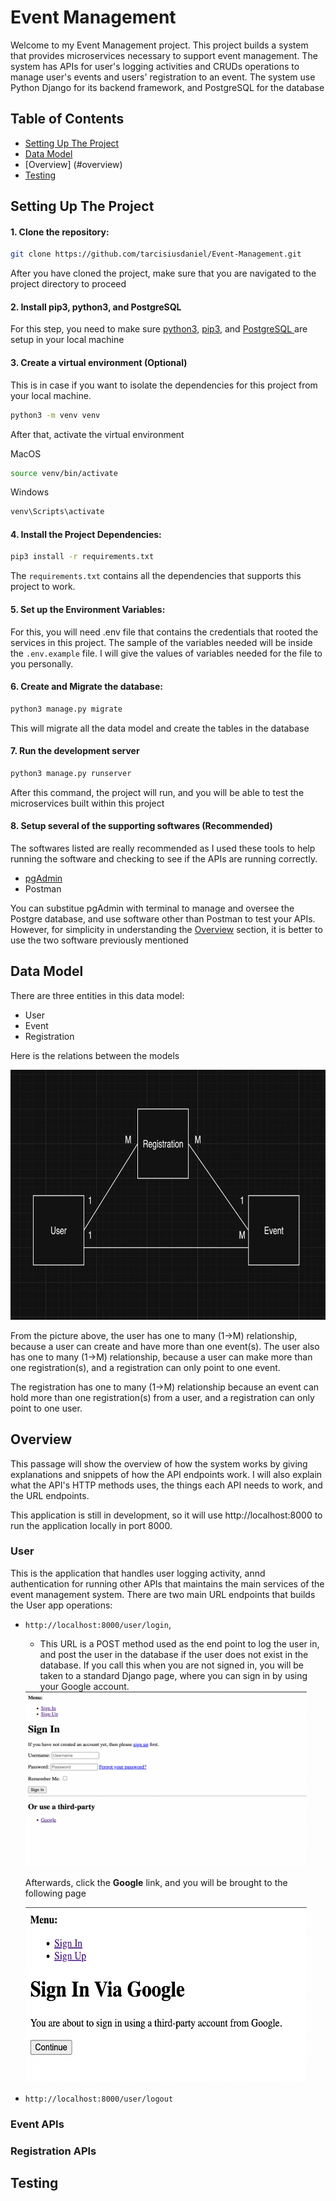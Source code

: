 # Event Management

Welcome to my Event Management project. This project builds a system that provides microservices necessary to support event management. The system has APIs for user's logging activities and CRUDs operations to manage user's events and users' registration to an event. The system use Python Django for its backend framework, and PostgreSQL for the database

## Table of Contents
- [Setting Up The Project](#setting-up-the-project)
- [Data Model](#data-model)
- [Overview] (#overview)
- [Testing](#testing)

## Setting Up The Project

#### 1. Clone the repository:

```bash
git clone https://github.com/tarcisiusdaniel/Event-Management.git
```
After you have cloned the project, make sure that you are navigated to the project directory to proceed

#### 2. Install pip3, python3, and PostgreSQL

For this step, you need to make sure <a href = "https://www.python.org/downloads/">python3</a>, <a href = "https://www.activestate.com/resources/quick-reads/how-to-install-and-use-pip3/">pip3</a>,  and <a href = "https://www.postgresql.org/download/">PostgreSQL </a> are setup in your local machine

#### 3. Create a virtual environment (Optional)
This is in case if you want to isolate the dependencies for this project from your local machine.
</br>

```bash
python3 -m venv venv
```

After that, activate the virtual environment
<br />

MacOS
```bash
source venv/bin/activate
```
Windows
```bash
venv\Scripts\activate
```

#### 4. Install the Project Dependencies:

```bash
pip3 install -r requirements.txt
```
The ``requirements.txt`` contains all the dependencies that supports this project to work.

#### 5. Set up the Environment Variables:

For this, you will need .env file that contains the credentials that rooted the services in this project. The sample of the variables needed will be inside the ``.env.example`` file. I will give the values of variables needed for the file to you personally. 

#### 6. Create and Migrate the database:

```bash
python3 manage.py migrate
```
This will migrate all the data model and create the tables in the database

#### 7. Run the development server

```bash
python3 manage.py runserver
```
After this command, the project will run, and you will be able to test the microservices built within this project

#### 8. Setup several of the supporting softwares (Recommended)
The softwares listed are really recommended as I used these tools to help running the software and checking to see if the APIs are running correctly.
- <a href = 'https://www.pgadmin.org/download/'>pgAdmin</a>
- Postman

You can substitue pgAdmin with terminal to manage and oversee the Postgre database, and use software other than Postman to test your APIs. However, for simplicity in understanding the [Overview](#overview) section, it is better to use the two software previously mentioned

## Data Model
There are three entities in this data model:
- User
- Event
- Registration

Here is the relations between the models

<img src="./images/data_model.png" alt="Event Management Data Model" width="650" height="400">

From the picture above, the user has one to many (1->M) relationship, because a user can create and have more than one event(s). The user also has one to many (1->M) relationship, because a user can make more than one registration(s), and a registration can only point to one event. 

The registration has one to many (1->M) relationship because an event can hold more than one registration(s) from a user, and a registration can only point to one user.

## Overview

This passage will show the overview of how the system works by giving explanations and snippets of how the API endpoints work. I will also explain what the API's HTTP methods uses, the things each API needs to work, and the URL endpoints.

This application is still in development, so it will use http://localhost:8000 to run the application locally in port 8000.

### User

This is the application that handles user logging activity, annd authentication for running other APIs that maintains the main services of the event management system. There are two main URL endpoints that builds the User app operations:

- ``http://localhost:8000/user/login``, 
    - This URL is a POST method used as the end point to log the user in, and post the user in the database if the user does not exist in the database. If you call this when you are not signed in, you will be taken to a standard Django page, where you can sign in by using your Google account.

    <img src="./images/user/sign_in_landing.png" alt="Event Management Data Model" width="450" height="280">

    Afterwards, click the <b>Google</b> link, and you will be brought to the following page

    <img src="./images/user/sign_in_via_google.png" alt="Event Management Data Model" width="450" height="280">

- ``http://localhost:8000/user/logout``


### Event APIs

### Registration APIs

## Testing